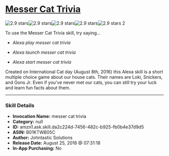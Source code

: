 # [Messer Cat Trivia](http://alexa.amazon.com/#skills/amzn1.ask.skill.da2c224d-7456-482c-b925-fb0b4e37d9d5)
![2.9 stars](../../images/ic_star_black_18dp_1x.png)![2.9 stars](../../images/ic_star_black_18dp_1x.png)![2.9 stars](../../images/ic_star_half_black_18dp_1x.png)![2.9 stars](../../images/ic_star_border_black_18dp_1x.png)![2.9 stars](../../images/ic_star_border_black_18dp_1x.png) 2

To use the Messer Cat Trivia skill, try saying...

* *Alexa play messer cat trivia*

* *Alexa launch messer cat trivia*

* *Alexa start messer cat trivia*

Created on International Cat day (August 8th, 2016) this Alexa skill is a short multiple choice game about our house cats.  Their names are Loki, Snickers, and Gons Jr.   Even if you've never met our cats, you can still try your luck and learn fun facts about them.

***

### Skill Details

* **Invocation Name:** messer cat trivia
* **Category:** null
* **ID:** amzn1.ask.skill.da2c224d-7456-482c-b925-fb0b4e37d9d5
* **ASIN:** B01KTWB05C
* **Author:** Johntastic Solutions
* **Release Date:** August 25, 2016 @ 07:31:18
* **In-App Purchasing:** No
